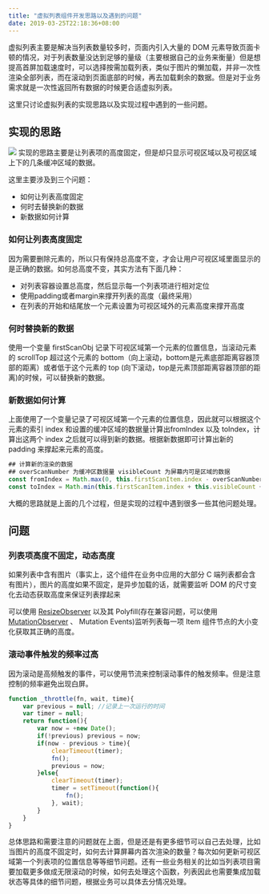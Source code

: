 ```yaml
---
title: "虚拟列表组件开发思路以及遇到的问题"
date: 2019-03-25T22:18:36+08:00
---
```


虚拟列表主要是解决当列表数量较多时，页面内引入大量的 DOM 元素导致页面卡顿的情况，对于列表数量没达到足够的量级（主要根据自己的业务来衡量）但是想提高首屏加载速度时，可以选择按需加载列表，类似于图片的懒加载，并非一次性渲染全部列表，而在滚动到页面底部的时候，再去加载剩余的数据。但是对于业务需求就是一次性返回所有数据的时候更合适虚拟列表。

这里只讨论虚拟列表的实现思路以及实现过程中遇到的一些问题。

## 实现的思路

![](https://abby-1253430270.cos.ap-shanghai.myqcloud.com/%E8%99%9A%E6%8B%9F%E5%88%97%E8%A1%A81.png)
实现的思路主要是让列表项的高度固定，但是却只显示可视区域以及可视区域上下的几条缓冲区域的数据。

这里主要涉及到三个问题：

- 如何让列表高度固定
- 何时去替换新的数据
- 新数据如何计算

### 如何让列表高度固定

因为需要删除元素的，所以只有保持总高度不变，才会让用户可视区域里面显示的是正确的数据。如何总高度不变，其实方法有下面几种：

- 对列表容器设置总高度，然后显示每一个列表项进行相对定位
- 使用padding或者margin来撑开列表的高度（最终采用）
- 在列表的开始和结尾放一个元素设置为可视区域外的元素高度来撑开高度

### 何时替换新的数据

使用一个变量 firstScanObj 记录下可视区域第一个元素的位置信息，当滚动元素的 scrollTop 超过这个元素的 bottom（向上滚动，bottom是元素底部距离容器顶部的距离）或者低于这个元素的 top (向下滚动，top是元素顶部距离容器顶部的距离)的时候，可以替换新的数据。

### 新数据如何计算

上面使用了一个变量记录了可视区域第一个元素的位置信息，因此就可以根据这个元素的索引 index 和设置的缓冲区域的数据量计算出fromIndex 以及 toIndex，计算出这两个 index 之后就可以得到新的数据。根据新数据即可计算出新的 padding 来撑起来元素的高度。

```js
## 计算新的渲染的数据
## overScanNumber 为缓冲区数据量 visibleCount 为屏幕内可是区域的数据
const fromIndex = Math.max(0, this.firstScanItem.index - overScanNumber);
const toIndex = Math.min(this.firstScanItem.index + this.visibleCount + overScanNumber, rowCount);
```

大概的思路就是上面的几个过程，但是实现的过程中遇到很多一些其他问题处理。

## 问题

### 列表项高度不固定，动态高度

如果列表中含有图片（事实上，这个组件在业务中应用的大部分 C 端列表都会含有图片），图片的高度如果不固定，是异步加载的话，就需要监听 DOM 的尺寸变化去动态获取高度来保证列表撑起来

可以使用 [ResizeObserver](https://developers.google.com/web/updates/2016/10/resizeobserver) 以及其 Polyfill(存在兼容问题，可以使用 [MutationObserver](http://javascript.ruanyifeng.com/dom/mutationobserver.html) 、 Mutation Events)监听列表每一项 Item 组件节点的大小变化获取其正确的高度。

### 滚动事件触发的频率过高

因为滚动是高频触发的事件，可以使用节流来控制滚动事件的触发频率。但是注意控制的频率避免出现白屏。

```js
function _throttle(fn, wait, time){
    var previous = null; //记录上一次运行的时间
    var timer = null;
    return function(){
        var now = +new Date();
        if(!previous) previous = now;
        if(now - previous > time){
            clearTimeout(timer);
            fn();
            previous = now;
        }else{
            clearTimeout(timer);
            timer = setTimeout(function(){
                fn();
            }, wait);
        }
    }
}
```
总体思路和需要注意的问题就在上面，但是还是有更多细节可以自己去处理，比如当图片的高度不固定时，如何去计算屏幕内首次渲染的数量？每次如何更新可视区域第一个列表项的位置信息等等细节问题。还有一些业务相关的比如当列表项目需要加载更多做成无限滚动的时候，如何去处理这个函数，列表因此也需要集成加载状态等具体的细节问题，根据业务可以具体去分情况处理。
